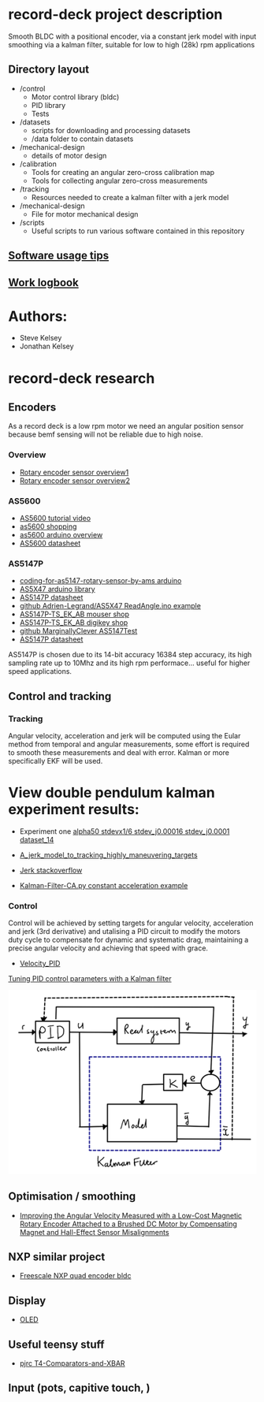 # record-deck project description

Smooth BLDC with a positional encoder, via a constant jerk model with input smoothing via a kalman filter, suitable for low to high (28k) rpm applications

## Directory layout

- /control
    - Motor control library (bldc)
    - PID library
    - Tests
- /datasets
    - scripts for downloading and processing datasets
    - /data
        folder to contain datasets
- /mechanical-design
    - details of motor design
- /calibration
    - Tools for creating an angular zero-cross calibration map
    - Tools for collecting angular zero-cross measurements
- /tracking
    - Resources needed to create a kalman filter with a jerk model
- /mechanical-design
    - File for motor mechanical design
- /scripts
    - Useful scripts to run various software contained in this repository

## [Software usage tips](https://github.com/jk89/record-deck/blob/main/USAGE.md)
## [Work logbook](https://github.com/jk89/record-deck/blob/main/resources/log.pdf)

# Authors:
- Steve Kelsey
- Jonathan Kelsey

# record-deck research

## Encoders

As a record deck is a low rpm motor we need an angular position sensor because bemf sensing will not be reliable due to high noise.

### Overview
- [Rotary encoder sensor overview1](https://www.electronicproducts.com/absolute-position-sensing-the-key-to-better-brushless-dc-motor-control/)
- [Rotary encoder sensor overview2](https://www.seeedstudio.com/blog/2020/01/19/rotary-encoders-how-it-works-how-to-use-with-arduino/)

### AS5600
- [AS5600 tutorial video](https://www.youtube.com/watch?v=yvrpIYc9Ll8&ab_channel=CuriousScientist)
- [as5600 shopping](https://coolcomponents.co.uk/products/grove-12-bit-magnetic-rotary-position-sensor-encoder-as5600?currency=GBP&variant=29543511785533&utm_medium=cpc&utm_source=google&utm_campaign=Google%20Shopping&gclid=Cj0KCQjw-JyUBhCuARIsANUqQ_I9FStKhB8IkzvJTuQMaKLdNIeIcQSBaGcPF18BLhQgqsYaSaarSBcaAqASEALw_wcB)
- [as5600 arduino overview](https://curiousscientist.tech/blog/as5600-nema17-speed-and-position)
- [AS5600 datasheet](https://ams.com/documents/20143/36005/AS5600_DS000365_5-00.pdf)

### AS5147P
- [ coding-for-as5147-rotary-sensor-by-ams arduino](https://forum.arduino.cc/t/coding-for-as5147-rotary-sensor-by-ams/342631)
- [AS5X47 arduino library](https://github.com/Adrien-Legrand/AS5X47)
- [AS5147P datasheet](https://ams.com/documents/20143/36005/AS5147P_DS000328_2-00.pdf/847d41be-7afa-94ad-98c2-8617a5df5b6f)
- [github Adrien-Legrand/AS5X47 ReadAngle.ino example](https://github.com/Adrien-Legrand/AS5X47/blob/master/examples/ReadAngle/ReadAngle.ino)
- [AS5147P-TS_EK_AB mouser shop](https://www.mouser.co.uk/ProductDetail/ams/AS5147P-TS_EK_AB?qs=Rt6VE0PE%2FOfngSpzc2DH8w%3D%3D&mgh=1&vip=1&gclid=Cj0KCQjwm6KUBhC3ARIsACIwxBjypycJOODZLcuEXv6ZZNorVRH8abVcmWROeClnLvezKtGCmwOAK5UaArH_EALw_wcB)
- [AS5147P-TS_EK_AB digikey shop](https://www.digikey.co.uk/en/products/detail/ams/AS5147P-TS_EK_AB/5452349?utm_adgroup=General&utm_source=google&utm_medium=cpc&utm_campaign=Smart%20Shopping_Product_Zombie%20SKUs&utm_term=&productid=5452349&gclid=Cj0KCQjwm6KUBhC3ARIsACIwxBh5SEG6c91mfVuQ5gbXSg_R_VdLVSx8Lk0mh_X--0qedxmupdKV2ysaAiGNEALw_wcB)
- [github MarginallyClever AS5147Test](https://github.com/MarginallyClever/AS5147Test)
- [AS5147P datasheet](https://ams.com/documents/20143/36005/AS5147P_DS000328_2-00.pdf)

AS5147P is chosen due to its 14-bit accuracy 16384 step accuracy, its high sampling rate up to 10Mhz and its high rpm performace... useful for higher speed applications. 

## Control and tracking

### Tracking

Angular velocity, acceleration and jerk will be computed using the Eular method from temporal and angular measurements, some effort is required to smooth these measurements and deal with error. Kalman or more specifically EKF will be used.

# View double pendulum kalman experiment results:

- Experiment one [alpha50 stdevx1/6 stdev_j0.00016 stdev_j0.0001 dataset_14](https://github.com/jk89/record-deck/blob/FEATURES/kalman-filter/tracking/charts/alpha50_stdevx1div6_stdev_j0.00016_stdev_j0.0001_dataset_14/VIEW_CHARTS.md)

- [A_jerk_model_to_tracking_highly_maneuvering_targets](https://www.researchgate.net/publication/3002819_A_jerk_model_to_tracking_highly_maneuvering_targets)
- [Jerk stackoverflow](https://dsp.stackexchange.com/questions/24847/wrong-estimation-of-derivatives-with-an-extended-kalman-filter)

- [Kalman-Filter-CA.py constant acceleration example](https://github.com/balzer82/Kalman/blob/master/Kalman-Filter-CA.py)

### Control

Control will be achieved by setting targets for angular velocity, acceleration and jerk (3rd derivative) and utalising a PID circuit to modify the motors duty cycle to compensate for dynamic and systematic drag, maintaining a precise angular velocity and achieving that speed with grace.

- [Velocity_PID](https://deltamotion.com/support/webhelp/rmctools/Controller_Features/Control_Modes/Velocity_PID.htm)

[Tuning PID control parameters with a Kalman filter](https://folk.ntnu.no/skoge/prost/proceedings/PID-2018/0064.PDF)

![image](https://github.com/jk89/record-deck/blob/main/resources/overview.png)

## Optimisation / smoothing

- [Improving the Angular Velocity Measured with a Low-Cost Magnetic Rotary Encoder Attached to a Brushed DC Motor by Compensating Magnet and Hall-Effect Sensor Misalignments](https://www.mdpi.com/1424-8220/21/14/4763)

## NXP similar project

- [Freescale NXP quad encoder bldc](https://www.nxp.com/docs/en/application-note/AN1961.pdf)

## Display

- [OLED](https://www.youtube.com/watch?v=QIR3VQ-qO94&ab_channel=ElectronicClinic)

## Useful teensy stuff

- [pjrc T4-Comparators-and-XBAR](https://forum.pjrc.com/threads/57359-T4-Comparators-and-XBAR)

## Input (pots, capitive touch, )
